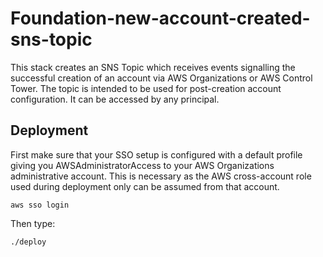# Foundation-new-account-created-sns-topic

This stack creates an SNS Topic which receives events signalling the successful creation of an account
via AWS Organizations or AWS Control Tower. The topic is intended to be used for post-creation account 
configuration. It can be accessed by any principal.


## Deployment

First make sure that your SSO setup is configured with a default profile giving you AWSAdministratorAccess
to your AWS Organizations administrative account. This is necessary as the AWS cross-account role used 
during deployment only can be assumed from that account.

```console
aws sso login
```

Then type:

```console
./deploy
```
